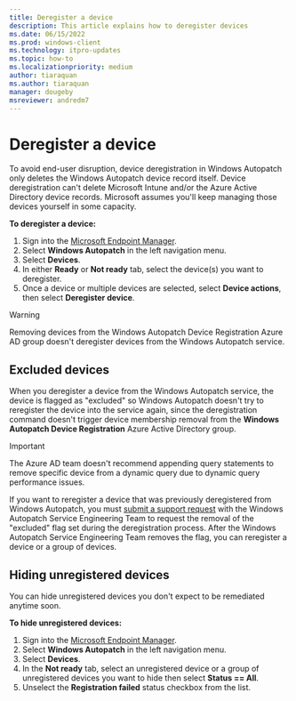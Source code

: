 ```yaml
---
title: Deregister a device
description: This article explains how to deregister devices
ms.date: 06/15/2022
ms.prod: windows-client
ms.technology: itpro-updates
ms.topic: how-to
ms.localizationpriority: medium
author: tiaraquan
ms.author: tiaraquan
manager: dougeby
msreviewer: andredm7
---
```


# Deregister a device

To avoid end-user disruption, device deregistration in Windows Autopatch only deletes the Windows Autopatch device record itself. Device deregistration can't delete Microsoft Intune and/or the Azure Active Directory device records. Microsoft assumes you'll keep managing those devices yourself in some capacity.

**To deregister a device:**

1. Sign into the [Microsoft Endpoint Manager](https://endpoint.microsoft.com/).
1. Select **Windows Autopatch** in the left navigation menu.
1. Select **Devices**.
1. In either **Ready** or **Not ready** tab, select the device(s) you want to deregister.
1. Once a device or multiple devices are selected, select **Device actions**, then select **Deregister device**.

> [!WARNING]
> Removing devices from the Windows Autopatch Device Registration Azure AD group doesn't deregister devices from the Windows Autopatch service.

## Excluded devices

When you deregister a device from the Windows Autopatch service, the device is flagged as "excluded" so Windows Autopatch doesn't try to reregister the device into the service again, since the deregistration command doesn't trigger device membership removal from the **Windows Autopatch Device Registration** Azure Active Directory group.

> [!IMPORTANT]
> The Azure AD team doesn't recommend appending query statements to remove specific device from a dynamic query due to dynamic query performance issues.

If you want to reregister a device that was previously deregistered from Windows Autopatch, you must [submit a support request](../operate/windows-autopatch-support-request.md) with the Windows Autopatch Service Engineering Team to request the removal of the "excluded" flag set during the deregistration process. After the Windows Autopatch Service Engineering Team removes the flag, you can reregister a device or a group of devices.  

## Hiding unregistered devices

You can hide unregistered devices you don't expect to be remediated anytime soon.

**To hide unregistered devices:**

1. Sign into the [Microsoft Endpoint Manager](https://endpoint.microsoft.com/).
1. Select **Windows Autopatch** in the left navigation menu.
1. Select **Devices**.
1. In the **Not ready** tab, select an unregistered device or a group of unregistered devices you want to hide then select **Status == All**.
1. Unselect the **Registration failed** status checkbox from the list.
